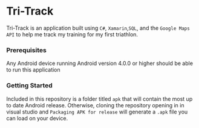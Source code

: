 # Tri-Track

Tri-Track is an application built using `C#`, `Xamarin`,`SQL`, and the `Google Maps API` to help me track my training
for my first triathlon.  

### Prerequisites
Any Android device running Android version 4.0.0 or higher should be able to run this application


### Getting Started
Included in this repository is a folder titled `apk` that will contain the most up to date Android release. Otherwise, cloning
the repository opening in in visual studio and `Packaging APK for release` will generate a `.apk` file you can load on 
your device. 
